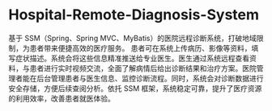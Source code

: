# Hospital-Remote-Diagnosis-System
基于 SSM（Spring、Spring MVC、MyBatis）的医院远程诊断系统，打破地域限制，为患者带来便捷高效的医疗服务。  患者可在系统上传病历、影像等资料，填写症状描述。系统会将这些信息精准推送给专业医生。医生通过系统远程查看资料，与患者进行实时视频交流，全面了解病情后给出诊断结果和治疗方案。医院管理者能在后台管理患者与医生信息、监控诊断流程。同时，系统会对诊断数据进行安全存储，方便后续查阅分析。依托 SSM 框架，系统稳定可靠，提升了医疗资源的利用效率，改善患者就医体验。 
